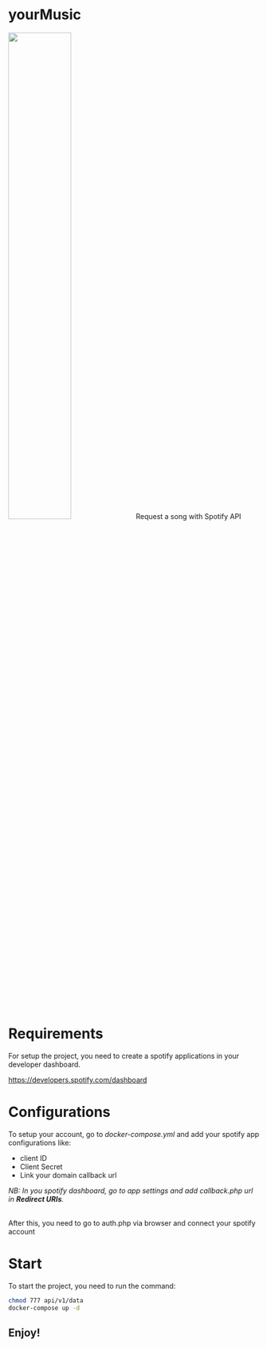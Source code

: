 # yourMusic

<img src="https://1000marche.net/wp-content/uploads/2020/03/Spotify-logo.png" style="width:50%">
Request a song with Spotify API

<h1>Requirements</h1>
For setup the project, you need to create a spotify applications in your developer dashboard.

<a href="https://developers.spotify.com/dashboard" target="_blank">https://developers.spotify.com/dashboard</a>

<h1>Configurations</h1>
To setup your account, go to <i>docker-compose.yml</i> and add your spotify app configurations like:

-   client ID
-   Client Secret
-   Link your domain callback url

<i>NB: In you spotify dashboard, go to app settings and add callback.php url in <b>Redirect URIs</b>.</i>
<br><br>

After this, you need to go to auth.php via browser and connect your spotify account

<h1>Start</h1>
To start the project, you need to run the command:

```bash
chmod 777 api/v1/data
docker-compose up -d
```

<h2>Enjoy!</h2>
